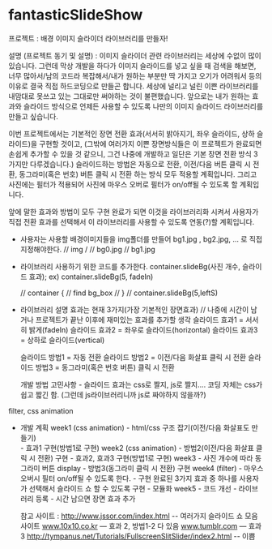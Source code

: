 # fantasticSlideShow
프로젝트 : 배경 이미지 슬라이더 라이브러리를 만들자!

설명 (프로젝트 동기 및 설명) : 
이미지 슬라이더 관련 라이브러리는 세상에 수없이 많이 있습니다.
그런데 막상 개발을 하다가 이미지 슬라이드를 넣고 싶을 때 검색을 해보면, 
너무 많아서/남의 코드라 복잡해서/내가 원하는 부분만 딱 가지고 오기가 어려워서 등의 이유로
결국 직접 하드코딩으로 만들곤 합니다.
세상에 널리고 널린 이쁜 라이브러리를 내맘대로 못쓰고 있는 그대로만 써야하는 것이 불편했습니다.
앞으로는 내가 원하는 효과와 슬라이드 방식으로 언제든 사용할 수 있도록
나만의 이미지 슬라이드 라이브러리를 만들고 싶습니다.

이번 프로젝트에서는 기본적인 장면 전환 효과(서서히 밝아지기, 좌우 슬라이드, 상하 슬라이드)을 구현할 것이고, 
(그밖에 여러가지 이쁜 장면방식들은 이 프로젝트가 완료되면 손쉽게 추가할 수 있을 것 같으니, 그건 나중에 개발하고 일단은 기본 장면 전환 방식 3가지만 다루겠습니다.)
슬라이드하는 방법은 자동으로 전환, 이전/다음 버튼 클릭 시 전환, 동그라미(혹은 번호) 버튼 클릭 시 전환 하는 방식 모두 적용할 계획입니다.
그리고 사진에는 필터가 적용되어 사진에 마우스 오버로 필터가 on/off될 수 있도록 할 계획입니다.

앞에 말한 효과와 방법이 모두 구현 완료가 되면 이것을 라이브러리화 시켜서
사용자가 직접 전환 효과를 선택해서 이 라이브러리를 사용할 수 있도록 연동(?)할 계획입니다.



- 사용자는 사용할 배경이미지들을 img폴더를 만들어 bg1.jpg , bg2.jpg, ... 로 직접 지정해야한다.
     //    img / 
     //       bg0.jpg
     //       bg1.jpg

- 라이브러리 사용하기 위한 코드를 추가한다.
    container.slideBg(사진 개수, 슬라이드 효과);
    ex) container.slideBg(5, fadeIn)


    // container {
    //     find bg_box
    // }
    // container.slideBg(5,leftS)



- 라이브러리 설명 
효과는 현재 3가지(가장 기본적인 장면효과)     // 나중에 시간이 남거나 프로젝트가 끝난 이후에 재미있는 효과를 추가할 생각
    슬라이드 효과1 = 서서히 밝게(fadeIn)
    슬라이드 효과2 = 좌우로 슬라이드(horizontal)
    슬라이드 효과3 = 상하로 슬라이드(vertical)

    슬라이드 방법1 = 자동 전환
    슬라이드 방법2 = 이전/다음 화살표 클릭 시 전환
    슬라이드 방법3 = 동그라미(혹은 번호 버튼) 클릭 시 전환


    개발 방법 고민사항 - 슬라이드 효과는 css로 짤지, js로 짤지.... 코딩 자체는 css가 쉽고 짧긴 함.
                    (그런데 js라이브러리니까 js로 짜야하지 않을까?)


filter, css animation

- 개발 계획
    week1 (css animation)
        - html/css 구조 잡기(이전/다음 화살표도 만들기)    
        - 효과1 구현(방법1로 구현) 
    week2 (css animation)
        - 방법2(이전/다음 화살표 클릭 시 전환) 구현
        - 효과2, 효과3 구현(방법1로 구현)
    week3 
        - 사진 개수에 따라 동그라미 버튼 display
        - 방법3(동그라미 클릭 시 전환) 구현
    week4 (filter)
        - 마우스 오버시 필터 on/off될 수 있도록 한다.
        - 구현 완료된 3가지 효과 중 하나를 사용자가 선택해서 슬라이드 쇼 할 수 있도록 구현
        - 모듈화 
    week5 
        - 코드 개선
        - 라이브러리 등록
        - 시간 남으면 장면 효과 추가




    참고 사이트 :
http://www.jssor.com/index.html  -- 여러가지 슬라이드 쇼 모음 사이트
www.10x10.co.kr — 효과 2, 방법1-2 다 있음
www.tumblr.com — 효과3
http://tympanus.net/Tutorials/FullscreenSlitSlider/index2.html -- 이쁨
